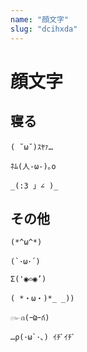 ```yaml
---
name: "顔文字"
slug: "dcihxda"
---
```



# 顔文字

## 寝る

```
( ˘ω˘)ｽﾔｧ…
```

```
ﾈﾑ(人-ω-)｡o
```

```
_(:3 」∠ )_
```


## その他

```
(*^ω^*)
```

```
(`･ω･´)
```

```
Σ('◉⌓◉’)
```

```
( *・ω・)*_ _))
```

```
๛ก(ｰ̀ωｰ́ก)
```

```
…ρ(･ω`･､) ｲﾁﾞｲﾁﾞ
```

